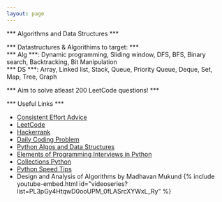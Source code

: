 ```yaml
---
layout: page
---
```

*** Algorithms and Data Structures *** <br />

*** Datastructures & Algorithims to target: *** <br />
*** Alg ***: Dynamic programming, Sliding window, DFS, BFS, Binary search, Backtracking, Bit Manipulation<br />
*** DS ***: Array, Linked list, Stack, Queue, Priority Queue, Deque, Set, Map, Tree, Graph<br />

*** Aim to solve atleast 200 LeetCode questions! *** <br />

*** Useful Links ***
* [Consistent Effort Advice](https://leetcode.com/discuss/general-discussion/318537/Consistent-Practice-Advice/295327)
* [LeetCode](https://leetcode.com/)
* [Hackerrank](https://www.hackerrank.com/)
* [Daily Coding Problem](https://www.dailycodingproblem.com/)
* [Python Algos and Data Structures](https://runestone.academy/runestone/books/published/pythonds/index.html)
* [Elements of Programming Interviews in Python](http://elementsofprogramminginterviews.com/sample/epilight_python_new.pdf)
* [Collections Python](https://docs.python.org/3/library/collections.html)
* [Python Speed Tips](https://wiki.python.org/moin/PythonSpeed/PerformanceTips)
* Design and Analysis of Algorithms by Madhavan Mukund
{% include youtube-embed.html id="videoseries?list=PL3pGy4HtqwD0ooUPM_0fLASrcXYWxL_Ry" %}

